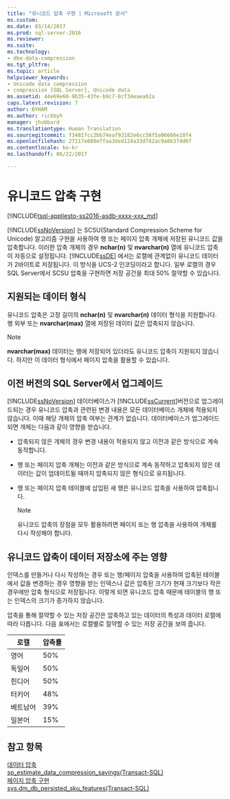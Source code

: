 ```yaml
---
title: "유니코드 압축 구현 | Microsoft 문서"
ms.custom: 
ms.date: 03/14/2017
ms.prod: sql-server-2016
ms.reviewer: 
ms.suite: 
ms.technology:
- dbe-data-compression
ms.tgt_pltfrm: 
ms.topic: article
helpviewer_keywords:
- Unicode data compression
- compression [SQL Server], Unicode data
ms.assetid: 44e69e60-9b35-43fe-b9c7-8cf34eaea62a
caps.latest.revision: 7
author: BYHAM
ms.author: rickbyh
manager: jhubbard
ms.translationtype: Human Translation
ms.sourcegitcommit: f3481fcc2bb74eaf93182e6cc58f5a06666e10f4
ms.openlocfilehash: 27117e609effaa3ded124a33d742ac9a0b374d6f
ms.contentlocale: ko-kr
ms.lasthandoff: 06/22/2017

---
```

# <a name="unicode-compression-implementation"></a>유니코드 압축 구현
[!INCLUDE[tsql-appliesto-ss2016-asdb-xxxx-xxx_md](../../includes/tsql-appliesto-ss2016-asdb-xxxx-xxx-md.md)]

  [!INCLUDE[ssNoVersion](../../includes/ssnoversion-md.md)] 는 SCSU(Standard Compression Scheme for Unicode) 알고리즘 구현을 사용하여 행 또는 페이지 압축 개체에 저장된 유니코드 값을 압축합니다. 이러한 압축 개체의 경우 **nchar(n)** 및 **nvarchar(n)** 열에 유니코드 압축이 자동으로 설정됩니다. [!INCLUDE[ssDE](../../includes/ssde-md.md)] 에서는 로캘에 관계없이 유니코드 데이터가 2바이트로 저장됩니다. 이 방식을 UCS-2 인코딩이라고 합니다. 일부 로캘의 경우 SQL Server에서 SCSU 압축을 구현하면 저장 공간을 최대 50% 절약할 수 있습니다.  
  
## <a name="supported-data-types"></a>지원되는 데이터 형식  
 유니코드 압축은 고정 길이의 **nchar(n)** 및 **nvarchar(n)** 데이터 형식을 지원합니다. 행 외부 또는 **nvarchar(max)** 열에 저장된 데이터 값은 압축되지 않습니다.  
  
> [!NOTE]  
>  **nvarchar(max)** 데이터는 행에 저장되어 있더라도 유니코드 압축이 지원되지 않습니다. 하지만 이 데이터 형식에서 페이지 압축을 활용할 수 있습니다.  
  
## <a name="upgrading-from-earlier-versions-of-sql-server"></a>이전 버전의 SQL Server에서 업그레이드  
 [!INCLUDE[ssNoVersion](../../includes/ssnoversion-md.md)] 데이터베이스가 [!INCLUDE[ssCurrent](../../includes/sscurrent-md.md)]버전으로 업그레이드되는 경우 유니코드 압축과 관련된 변경 내용은 모든 데이터베이스 개체에 적용되지 않습니다. 이때 해당 개체의 압축 여부는 관계가 없습니다. 데이터베이스가 업그레이드되면 개체는 다음과 같이 영향을 받습니다.  
  
-   압축되지 않은 개체의 경우 변경 내용이 적용되지 않고 이전과 같은 방식으로 계속 동작합니다.  
  
-   행 또는 페이지 압축 개체는 이전과 같은 방식으로 계속 동작하고 압축되지 않은 데이터는 값이 업데이트될 때까지 압축되지 않은 형식으로 유지됩니다.  
  
-   행 또는 페이지 압축 테이블에 삽입된 새 행은 유니코드 압축을 사용하여 압축됩니다.  
  
    > [!NOTE]  
    >  유니코드 압축의 장점을 모두 활용하려면 페이지 또는 행 압축을 사용하여 개체를 다시 작성해야 합니다.  
  
## <a name="how-unicode-compression-affects-data-storage"></a>유니코드 압축이 데이터 저장소에 주는 영향  
 인덱스를 만들거나 다시 작성하는 경우 또는 행/페이지 압축을 사용하여 압축된 테이블에서 값을 변경하는 경우 영향을 받는 인덱스나 값은 압축된 크기가 현재 크기보다 작은 경우에만 압축 형식으로 저장됩니다. 이렇게 되면 유니코드 압축 때문에 테이블의 행 또는 인덱스의 크기가 증가하지 않습니다.  
  
 압축을 통해 절약할 수 있는 저장 공간은 압축하고 있는 데이터의 특성과 데이터 로캘에 따라 다릅니다. 다음 표에서는 로캘별로 절약할 수 있는 저장 공간을 보여 줍니다.  
  
|로캘|압축률|  
|------------|-------------------------|  
|영어|50%|  
|독일어|50%|  
|힌디어|50%|  
|터키어|48%|  
|베트남어|39%|  
|일본어|15%|  
  
## <a name="see-also"></a>참고 항목  
 [데이터 압축](../../relational-databases/data-compression/data-compression.md)   
 [sp_estimate_data_compression_savings&#40;Transact-SQL&#41;](../../relational-databases/system-stored-procedures/sp-estimate-data-compression-savings-transact-sql.md)   
 [페이지 압축 구현](../../relational-databases/data-compression/page-compression-implementation.md)   
 [sys.dm_db_persisted_sku_features&#40;Transact-SQL&#41;](../../relational-databases/system-dynamic-management-views/sys-dm-db-persisted-sku-features-transact-sql.md)  
  
  
